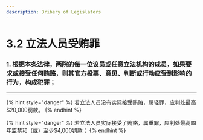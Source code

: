 ```yaml
---
description: Bribery of Legislators
---
```


# 3.2 立法人员受贿罪

### 1. 根据本条法律，两院的每一位议员或任意立法机构的成员，如果要求或接受任何贿赂，则其官方投票、意见、判断或行动应受到影响的行为，构成犯罪；

***

{% hint style="danger" %}
若立法人员没有实际接受贿赂，属轻罪，应判处最高$20,000罚款。
{% endhint %}

{% hint style="danger" %}
若立法人员实际接受了贿赂，属重罪，应判处最高四年监禁和（或）至少$4,000罚款；
{% endhint %}